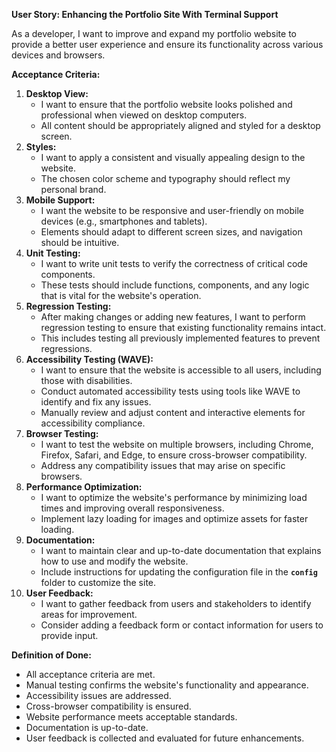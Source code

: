 **User Story: Enhancing the Portfolio Site With Terminal Support**

As a developer, I want to improve and expand my portfolio website to provide a better user experience and ensure its functionality across various devices and browsers.

**Acceptance Criteria:**

1. **Desktop View:**
    - I want to ensure that the portfolio website looks polished and professional when viewed on desktop computers.
    - All content should be appropriately aligned and styled for a desktop screen.
2. **Styles:**
    - I want to apply a consistent and visually appealing design to the website.
    - The chosen color scheme and typography should reflect my personal brand.
3. **Mobile Support:**
    - I want the website to be responsive and user-friendly on mobile devices (e.g., smartphones and tablets).
    - Elements should adapt to different screen sizes, and navigation should be intuitive.
4. **Unit Testing:**
    - I want to write unit tests to verify the correctness of critical code components.
    - These tests should include functions, components, and any logic that is vital for the website's operation.
5. **Regression Testing:**
    - After making changes or adding new features, I want to perform regression testing to ensure that existing functionality remains intact.
    - This includes testing all previously implemented features to prevent regressions.
6. **Accessibility Testing (WAVE):**
    - I want to ensure that the website is accessible to all users, including those with disabilities.
    - Conduct automated accessibility tests using tools like WAVE to identify and fix any issues.
    - Manually review and adjust content and interactive elements for accessibility compliance.
7. **Browser Testing:**
    - I want to test the website on multiple browsers, including Chrome, Firefox, Safari, and Edge, to ensure cross-browser compatibility.
    - Address any compatibility issues that may arise on specific browsers.
8. **Performance Optimization:**
    - I want to optimize the website's performance by minimizing load times and improving overall responsiveness.
    - Implement lazy loading for images and optimize assets for faster loading.
9. **Documentation:**
    - I want to maintain clear and up-to-date documentation that explains how to use and modify the website.
    - Include instructions for updating the configuration file in the **`config`** folder to customize the site.
10. **User Feedback:**
    - I want to gather feedback from users and stakeholders to identify areas for improvement.
    - Consider adding a feedback form or contact information for users to provide input.

**Definition of Done:**

- All acceptance criteria are met.
- Manual testing confirms the website's functionality and appearance.
- Accessibility issues are addressed.
- Cross-browser compatibility is ensured.
- Website performance meets acceptable standards.
- Documentation is up-to-date.
- User feedback is collected and evaluated for future enhancements.